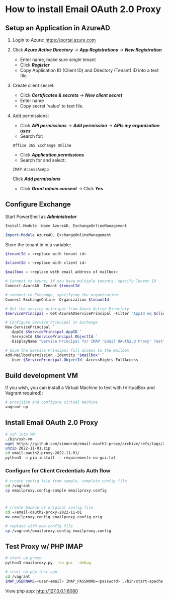 # How to install Email OAuth 2.0 Proxy

## Setup an Application in AzureAD

1. Login to Azure: https://portal.azure.com
2. Click ***Azure Active Directory*** -> ***App Registrations*** -> ***New Registration***
    - Enter name, make sure single tenant
    - Click ***Register***
    - Copy Application ID (Client ID) and Directory (Tenant) ID into a text file.
3. Create client secret:
	  - Click ***Certificates & secrets*** -> ***New client secret***
    - Enter name
    - Copy secret 'value' to text file.
4. Add permissions:
    - Click ***API permissions*** -> ***Add permission*** -> ***APIs my organization uses***
    - Search for:
    ```
    Office 365 Exchange Online
    ```
    - Click ***Application permissions***
    - Search for and select:
    ```
    IMAP.AccessAsApp
    ```
    Click ***Add permissions***
    
    - Click ***Grant admin consent*** -> Click ***Yes***

## Configure Exchange

Start PowerShell as ***Administrator***
```powershell
Install-Module -Name AzureAD, ExchangeOnlineManagement
```
```powershell
Import-Module AzureAD, ExchangeOnlineManagement
```

Store the tenant id in a variable:
```powershell
$tenantId = <replace with tenant id>
```

```powershell
$clientId = <replace with client id>
```

```powershell
$mailbox = <replace with email address of mailbox>
```

```powershell
# Connect to Azure, if you have multiple tenants, specify Tenant ID
Connect-AzureAD -Tenant $tenantId
```

```powershell
# connect to Exchange, specifying the organization 
Connect-ExchangeOnline -Organization $tenantId

# Get the service principal from Azure Active Directory
$ServicePrincipal = Get-AzureADServicePrincipal -Filter "AppId eq $clientId"

# Configure Service Principal in Exchange
New-ServicePrincipal `
  -AppId $ServicePrincipal.AppID `
  -ServiceId $ServicePrincipal.ObjectId `
  -DisplayName "Service Principal for IMAP 'Email OAuth2.0 Proxy' Test"

# Give the Service Principal full access to the mailbox
Add-MailboxPermission -Identity "$mailbox" `
  -User $ServicePrincipal.ObjectId -AccessRights FullAccess
```

## Build development VM
If you wish, you can install a Virtual Machine to test with (VirtualBox and Vagrant required):
```bash
# provision and configure virtual machine
vagrant up
```

## Install Email OAuth 2.0 Proxy
```bash
# ssh into VM
./bin/ssh-vm
wget https://github.com/simonrob/email-oauth2-proxy/archive/refs/tags/2022-11-01.zip
unzip 2022-11-01.zip
cd email-oauth2-proxy-2022-11-01/
python3 -m pip install -r requirements-no-gui.txt
```

### Configure for Client Credentials Auth flow
```bash
# create config file from sample, complete config file
cd /vagrant
cp emailproxy.config-sample emailproxy.config
```
# 
```bash
# create backup of original config file
cd ~/email-oauth2-proxy-2022-11-01
mv emailproxy.config emailproxy.config.orig

# replace with new config file
cp /vagrant/emailproxy.config emailproxy.config
```

## Test Proxy w/ PHP IMAP
```bash
# start up proxy
python3 emailproxy.py --no-gui --debug

# start up php test app
cd /vagrant
IMAP_USERNAME=<user-email> IMAP_PASSWORD=<password> ./bin/start-apache.sh
```

View php app: http://127.0.0.1:8080

